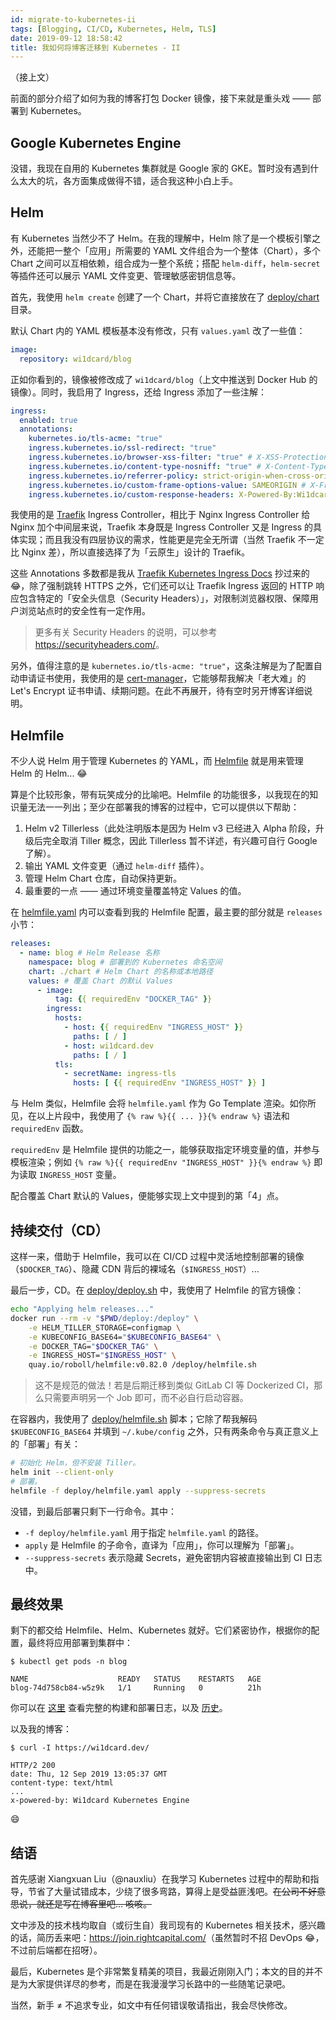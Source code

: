 ```yaml
---
id: migrate-to-kubernetes-ii
tags: [Blogging, CI/CD, Kubernetes, Helm, TLS]
date: 2019-09-12 18:58:42
title: 我如何将博客迁移到 Kubernetes - II
---
```


（接上文）

前面的部分介绍了如何为我的博客打包 Docker 镜像，接下来就是重头戏 —— 部署到 Kubernetes。

<!--more-->

## Google Kubernetes Engine

没错，我现在自用的 Kubernetes 集群就是 Google 家的 GKE。暂时没有遇到什么太大的坑，各方面集成做得不错，适合我这种小白上手。

## Helm

有 Kubernetes 当然少不了 Helm。在我的理解中，Helm 除了是一个模板引擎之外，还能把一整个「应用」所需要的 YAML 文件组合为一个整体（Chart），多个 Chart 之间可以互相依赖，组合成为一整个系统；搭配 `helm-diff`，`helm-secret` 等插件还可以展示 YAML 文件变更、管理敏感密钥信息等。

首先，我使用 `helm create` 创建了一个 Chart，并将它直接放在了 [deploy/chart](https://github.com/wi1dcard/blog/tree/master/deploy/chart) 目录。

默认 Chart 内的 YAML 模板基本没有修改，只有 `values.yaml` 改了一些值：

```yaml
image:
  repository: wi1dcard/blog
```

正如你看到的，镜像被修改成了 `wi1dcard/blog`（上文中推送到 Docker Hub 的镜像）。同时，我启用了 Ingress，还给 Ingress 添加了一些注解：

```yaml
ingress:
  enabled: true
  annotations:
    kubernetes.io/tls-acme: "true"
    ingress.kubernetes.io/ssl-redirect: "true"
    ingress.kubernetes.io/browser-xss-filter: "true" # X-XSS-Protection: 1; mode=block
    ingress.kubernetes.io/content-type-nosniff: "true" # X-Content-Type-Options: nosniff
    ingress.kubernetes.io/referrer-policy: strict-origin-when-cross-origin # Referrer-Policy: same-origin
    ingress.kubernetes.io/custom-frame-options-value: SAMEORIGIN # X-Frame-Options: SAMEORIGIN
    ingress.kubernetes.io/custom-response-headers: X-Powered-By:Wi1dcard Kubernetes Engine
```

我使用的是 [Traefik](https://github.com/containous/traefik/) Ingress Controller，相比于 Nginx Ingress Controller 给 Nginx 加个中间层来说，Traefik 本身既是 Ingress Controller 又是 Ingress 的具体实现；而且我没有四层协议的需求，性能更是完全无所谓（当然 Traefik 不一定比 Nginx 差），所以直接选择了为「云原生」设计的 Traefik。

这些 Annotations 多数都是我从 [Traefik Kubernetes Ingress Docs](https://docs.traefik.io/configuration/backends/kubernetes/#security-headers-annotations) 抄过来的😂，除了强制跳转 HTTPS 之外，它们还可以让 Traefik Ingress 返回的 HTTP 响应包含特定的「安全头信息（Security Headers）」，对限制浏览器权限、保障用户浏览站点时的安全性有一定作用。

> 更多有关 Security Headers 的说明，可以参考 <https://securityheaders.com/>。

另外，值得注意的是 `kubernetes.io/tls-acme: "true"`，这条注解是为了配置自动申请证书使用，我使用的是 [cert-manager](https://github.com/jetstack/cert-manager)，它能够帮我解决「老大难」的 Let's Encrypt 证书申请、续期问题。在此不再展开，待有空时另开博客详细说明。

## Helmfile

不少人说 Helm 用于管理 Kubernetes 的 YAML，而 [Helmfile](https://github.com/roboll/helmfile) 就是用来管理 Helm 的 Helm... 😂

算是个比较形象，带有玩笑成分的比喻吧。Helmfile 的功能很多，以我现在的知识量无法一一列出；至少在部署我的博客的过程中，它可以提供以下帮助：

1. Helm v2 Tillerless（此处注明版本是因为 Helm v3 已经进入 Alpha 阶段，升级后完全取消 Tiller 概念，因此 Tillerless 暂不详述，有兴趣可自行 Google 了解）。
2. 输出 YAML 文件变更（通过 `helm-diff` 插件）。
3. 管理 Helm Chart 仓库，自动保持更新。
4. 最重要的一点 —— 通过环境变量覆盖特定 Values 的值。

在 [helmfile.yaml](https://github.com/wi1dcard/blog/blob/master/deploy/helmfile.yaml) 内可以查看到我的 Helmfile 配置，最主要的部分就是 `releases` 小节：

```yaml
releases:
  - name: blog # Helm Release 名称
    namespace: blog # 部署到的 Kubernetes 命名空间
    chart: ./chart # Helm Chart 的名称或本地路径
    values: # 覆盖 Chart 的默认 Values
      - image:
          tag: {{ requiredEnv "DOCKER_TAG" }}
        ingress:
          hosts:
            - host: {{ requiredEnv "INGRESS_HOST" }}
              paths: [ / ]
            - host: wi1dcard.dev
              paths: [ / ]
          tls:
            - secretName: ingress-tls
              hosts: [ {{ requiredEnv "INGRESS_HOST" }} ]
```

与 Helm 类似，Helmfile 会将 `helmfile.yaml` 作为 Go Template 渲染。如你所见，在以上片段中，我使用了 `{% raw %}{{ ... }}{% endraw %}` 语法和 `requiredEnv` 函数。

`requiredEnv` 是 Helmfile 提供的功能之一，能够获取指定环境变量的值，并参与模板渲染；例如 `{% raw %}{{ requiredEnv "INGRESS_HOST" }}{% endraw %}` 即为读取 `INGRESS_HOST` 变量。

配合覆盖 Chart 默认的 Values，便能够实现上文中提到的第「4」点。

## 持续交付（CD）

这样一来，借助于 Helmfile，我可以在 CI/CD 过程中灵活地控制部署的镜像（`$DOCKER_TAG`）、隐藏 CDN 背后的裸域名（`$INGRESS_HOST`）...

最后一步，CD。在 [deploy/deploy.sh](https://github.com/wi1dcard/blog/blob/master/deploy/deploy.sh) 中，我使用了 Helmfile 的官方镜像：

```bash
echo "Applying helm releases..."
docker run --rm -v "$PWD/deploy:/deploy" \
    -e HELM_TILLER_STORAGE=configmap \
    -e KUBECONFIG_BASE64="$KUBECONFIG_BASE64" \
    -e DOCKER_TAG="$DOCKER_TAG" \
    -e INGRESS_HOST="$INGRESS_HOST" \
    quay.io/roboll/helmfile:v0.82.0 /deploy/helmfile.sh
```

> 这不是规范的做法！若是后期迁移到类似 GitLab CI 等 Dockerized CI，那么只需要声明另一个 Job 即可，而不必自行启动容器。

在容器内，我使用了 [deploy/helmfile.sh](https://github.com/wi1dcard/blog/blob/master/deploy/helmfile.sh) 脚本；它除了帮我解码 `$KUBECONFIG_BASE64` 并填到 `~/.kube/config` 之外，只有两条命令与真正意义上的「部署」有关：

```bash
# 初始化 Helm，但不安装 Tiller。
helm init --client-only
# 部署。
helmfile -f deploy/helmfile.yaml apply --suppress-secrets
```

没错，到最后部署只剩下一行命令。其中：

- `-f deploy/helmfile.yaml` 用于指定 `helmfile.yaml` 的路径。
- `apply` 是 Helmfile 的子命令，直译为「应用」，你可以理解为「部署」。
- `--suppress-secrets` 表示隐藏 Secrets，避免密钥内容被直接输出到 CI 日志中。

## 最终效果

剩下的都交给 Helmfile、Helm、Kubernetes 就好。它们紧密协作，根据你的配置，最终将应用部署到集群中：

```
$ kubectl get pods -n blog

NAME                    READY   STATUS    RESTARTS   AGE
blog-74d758cb84-w5z9k   1/1     Running   0          21h
```

你可以在 [这里](https://travis-ci.com/wi1dcard/blog) 查看完整的构建和部署日志，以及 [历史](https://travis-ci.com/wi1dcard/blog/builds)。

以及我的博客：

```
$ curl -I https://wi1dcard.dev/

HTTP/2 200
date: Thu, 12 Sep 2019 13:05:37 GMT
content-type: text/html
...
x-powered-by: Wi1dcard Kubernetes Engine
```

😄

## 结语

首先感谢 Xiangxuan Liu（@nauxliu）在我学习 Kubernetes 过程中的帮助和指导，节省了大量试错成本，少绕了很多弯路，算得上是受益匪浅吧。<del>在公司不好意思说，就还是写在博客里吧... 咳咳。</del>

文中涉及的技术栈均取自（或衍生自）我司现有的 Kubernetes 相关技术，感兴趣的话，简历丢来吧：<https://join.rightcapital.com/>（虽然暂时不招 DevOps 😂，不过前后端都在招呀）。

最后，Kubernetes 是个非常繁复精美的项目，我最近刚刚入门；本文的目的并不是为大家提供详尽的参考，而是在我漫漫学习长路中的一些随笔记录吧。

当然，新手 ≠ 不追求专业，如文中有任何错误敬请指出，我会尽快修改。
